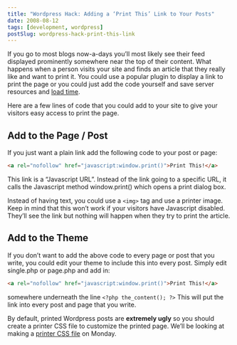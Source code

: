 ```yaml
---
title: "Wordpress Hack: Adding a ‘Print This’ Link to Your Posts"
date: 2008-08-12
tags: [development, wordpress]
postSlug: wordpress-hack-print-this-link
---
```


If you go to most blogs now-a-days you’ll most likely see their feed displayed prominently somewhere near the top of their content. What happens when a person visits your site and finds an article that they really like and want to print it. You could use a popular plugin to display a link to print the page or you could just add the code yourself and save server resources and [load time](https://web.archive.org/web/20090125190809/http://buzzdroid.com/wordpress/yslow-and-wordpress-plugins-kill-your-score/).

Here are a few lines of code that you could add to your site to give your visitors easy access to print the page.

## Add to the Page / Post

If you just want a plain link add the following code to your post or page:

```html
<a rel="nofollow" href="javascript:window.print()">Print This!</a>
```

This link is a “Javascript URL”. Instead of the link going to a specific URL, it calls the Javascript method window.print() which opens a print dialog box.

Instead of having text, you could use a `<img>` tag and use a printer image. Keep in mind that this won’t work if your visitors have Javascript disabled. They’ll see the link but nothing will happen when they try to print the article.

## Add to the Theme

If you don’t want to add the above code to every page or post that you write, you could edit your theme to include this into every post.
Simply edit single.php or page.php and add in:

```html
<a rel="nofollow" href="javascript:window.print()">Print This!</a>
```

somewhere underneath the line `<?php the_content(); ?>` This will put the link into every post and page that you write.

By default, printed Wordpress posts are **extremely ugly** so you should create a printer CSS file to customize the printed page. We’ll be looking at making a [printer CSS file](/posts/style-your-pages-for-printing) on Monday.

